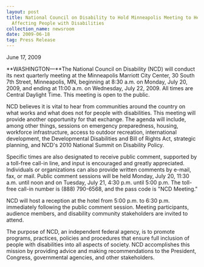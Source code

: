 ```yaml
---
layout: post
title: National Council on Disability to Hold Minneapolis Meeting to Hear Issues
  Affecting People with Disabilities
collection_name: newsroom
date: 2009-06-18
tag: Press Release
---
```

J﻿une 17, 2009

**WASHINGTON—**The National Council on Disability (NCD) will conduct its next quarterly meeting at the Minneapolis Marriott City Center, 30 South 7th Street, Minneapolis, MN, beginning at 8:30 a.m. on Monday, July 20, 2009, and ending at 11:00 a.m. on Wednesday, July 22, 2009. All times are Central Daylight Time. This meeting is open to the public.

NCD believes it is vital to hear from communities around the country on what works and what does not for people with disabilities. This meeting will provide another opportunity for that exchange. The agenda will include, among other things, sessions on emergency preparedness, housing, workforce infrastructure, access to outdoor recreation, international development, the Developmental Disabilities and Bill of Rights Act, strategic planning, and NCD's 2010 National Summit on Disability Policy.

Specific times are also designated to receive public comment, supported by a toll-free call-in line, and input is encouraged and greatly appreciated. Individuals or organizations can also provide written comments by e-mail, fax, or mail. Public comment sessions will be held Monday, July 20, 11:30 a.m. until noon and on Tuesday, July 21, 4:30 p.m. until 5:00 p.m. The toll-free call-in number is (888) 790-6568, and the pass code is "NCD Meeting."

NCD will host a reception at the hotel from 5:00 p.m. to 6:30 p.m. immediately following the public comment session. Meeting participants, audience members, and disability community stakeholders are invited to attend.

The purpose of NCD, an independent federal agency, is to promote programs, practices, policies and procedures that ensure full inclusion of people with disabilities into all aspects of society. NCD accomplishes this mission by providing advice and making recommendations to the President, Congress, governmental agencies, and other stakeholders.